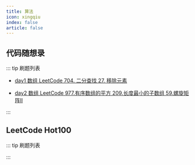 ```yaml
---
title: 算法
icon: xingqiu
index: false
article: false
---
```


## 代码随想录

::: tip 刷题列表

- [day1 数组 LeetCode 704. 二分查找 27. 移除元素](carl/day1.md)

- [day2 数组 LeetCode 977.有序数组的平方 209.长度最小的子数组 59.螺旋矩阵II](carl/day2.md)

:::

## LeetCode Hot100

::: tip 刷题列表

:::

<!-- more -->